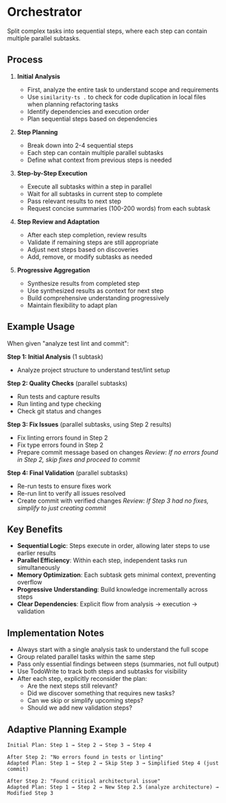 # Orchestrator

Split complex tasks into sequential steps, where each step can contain multiple parallel subtasks.

## Process

1. **Initial Analysis**
   - First, analyze the entire task to understand scope and requirements
   - Use `similarity-ts .` to check for code duplication in local files when planning refactoring tasks
   - Identify dependencies and execution order
   - Plan sequential steps based on dependencies

2. **Step Planning**
   - Break down into 2-4 sequential steps
   - Each step can contain multiple parallel subtasks
   - Define what context from previous steps is needed

3. **Step-by-Step Execution**
   - Execute all subtasks within a step in parallel
   - Wait for all subtasks in current step to complete
   - Pass relevant results to next step
   - Request concise summaries (100-200 words) from each subtask

4. **Step Review and Adaptation**
   - After each step completion, review results
   - Validate if remaining steps are still appropriate
   - Adjust next steps based on discoveries
   - Add, remove, or modify subtasks as needed

5. **Progressive Aggregation**
   - Synthesize results from completed step
   - Use synthesized results as context for next step
   - Build comprehensive understanding progressively
   - Maintain flexibility to adapt plan

## Example Usage

When given "analyze test lint and commit":

**Step 1: Initial Analysis** (1 subtask)
- Analyze project structure to understand test/lint setup

**Step 2: Quality Checks** (parallel subtasks)
- Run tests and capture results
- Run linting and type checking
- Check git status and changes

**Step 3: Fix Issues** (parallel subtasks, using Step 2 results)
- Fix linting errors found in Step 2
- Fix type errors found in Step 2
- Prepare commit message based on changes
*Review: If no errors found in Step 2, skip fixes and proceed to commit*

**Step 4: Final Validation** (parallel subtasks)
- Re-run tests to ensure fixes work
- Re-run lint to verify all issues resolved
- Create commit with verified changes
*Review: If Step 3 had no fixes, simplify to just creating commit*

## Key Benefits

- **Sequential Logic**: Steps execute in order, allowing later steps to use earlier results
- **Parallel Efficiency**: Within each step, independent tasks run simultaneously
- **Memory Optimization**: Each subtask gets minimal context, preventing overflow
- **Progressive Understanding**: Build knowledge incrementally across steps
- **Clear Dependencies**: Explicit flow from analysis → execution → validation

## Implementation Notes

- Always start with a single analysis task to understand the full scope
- Group related parallel tasks within the same step
- Pass only essential findings between steps (summaries, not full output)
- Use TodoWrite to track both steps and subtasks for visibility
- After each step, explicitly reconsider the plan:
  - Are the next steps still relevant?
  - Did we discover something that requires new tasks?
  - Can we skip or simplify upcoming steps?
  - Should we add new validation steps?


## Adaptive Planning Example

```
Initial Plan: Step 1 → Step 2 → Step 3 → Step 4

After Step 2: "No errors found in tests or linting"
Adapted Plan: Step 1 → Step 2 → Skip Step 3 → Simplified Step 4 (just commit)

After Step 2: "Found critical architectural issue"
Adapted Plan: Step 1 → Step 2 → New Step 2.5 (analyze architecture) → Modified Step 3
```
